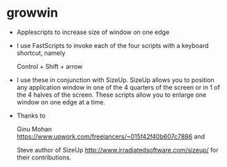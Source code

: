 # growwin

* Applescripts to increase size of window on one edge

* I use FastScripts to invoke each of the four scripts with a keyboard shortcut, namely

  Control + Shift + arrow

* I use these in conjunction with SizeUp. SizeUp allows you to position any application window in one of the 4 quarters of the screen or in 1 of the 4 halves of the screen. These scripts allow you to enlarge one window on one edge at a time. 

* Thanks to 

  Ginu Mohan https://www.upwork.com/freelancers/~015f42f40b607c7886 and 

  Steve author of SizeUp http://www.irradiatedsoftware.com/sizeup/ for their contributions.
